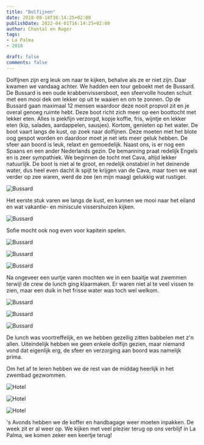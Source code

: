 ```yaml
---
title: "Dolfijnen"
date: 2018-08-18T16:14:25+02:00
publishDate: 2022-04-01T16:14:25+02:00
author: Chantal en Roger
tags:
- La Palma
- 2018

draft: false
comments: false
---
```


Dolfijnen zijn erg leuk om naar te kijken, behalve als ze er niet zijn. Daar kwamen we vandaag achter. We hadden een tour geboekt met de Bussard. De Bussard is een oude krabbenvissersboot, een sfeervolle houten schuit met een mooi dek om lekker op uit te waaien en om te zonnen. Op de Bussard gaan maximaal 12 mensen waardoor deze nooit propvol zit en je overal genoeg ruimte hebt. Deze boot richt zich meer op een boottocht met lekker eten. Alles is piekfijn verzorgd, kopje koffie, fris, wijntje en lekker eten (kip, salades, aardappelen, sausjes). Kortom, genieten op het water. De boot vaart langs de kust, op zoek naar dolfijnen. Deze moeten met het blote oog gespot worden en daardoor moet je net iets meer geluk hebben. De sfeer aan boord is leuk, relaxt en gemoedelijk. Naast ons, is er nog een Spaans en een ander Nederlands gezin. De bemanning praat redelijk Engels en is zeer sympathiek. We beginnen de tocht met Cava, altijd lekker natuurlijk. De boot is niet al te groot, en redelijk onstabiel in het deinende water, dus heel even dacht ik spijt te krijgen van de Cava, maar toen we wat verder op zee waren, werd de zee (en mijn maag) gelukkig wat rustiger.

![Bussard](./images/IMG_4631[3].jpg)

Het eerste stuk varen we langs de kust, en kunnen we mooi naar het eiland en wat vakantie- en miniscule vissershuizen kijken.

![Bussard](./images/IMG_4636[3].jpg)

Sofie mocht ook nog even voor kapitein spelen.

![Bussard](./images/IMG_4638[3].jpg)

![Bussard](./images/P1090130[3].jpg)

![Bussard](./images/P1090183[3].jpg)

Na ongeveer een uurtje varen mochten we in een baaitje wat zwemmen terwijl de crew de lunch ging klaarmaken. Er waren niet al te veel vissen te zien, maar een duik in het frisse water was toch wel welkom.

![Bussard](./images/P1090160[3].jpg)

![Bussard](./images/P1090151[3].jpg)

![Bussard](./images/P1090153[3].jpg)

De lunch was voortreffelijk, en we hebben gezellig zitten babbelen met z'n allen. Uiteindelijk hebben we geen enkele dolfijn gezien, maar niemand vond dat eigenlijk erg, de sfeer en verzorging aan boord was namelijk prima.

Om het af te leren hebben we de rest van de middag heerlijk in het zwembad gezwommen.

![Hotel](./images/IMG_4611[3].jpg)

![Hotel](./images/IMG_4548[3].jpg)

![Hotel](./images/IMG_4549[3].jpg)

's Avonds hebben we de koffer en handbagage weer moeten inpakken. De week zit er al weer op. We kijken met veel plezier terug op ons verblijf in La Palma, we komen zeker een keertje terug!
